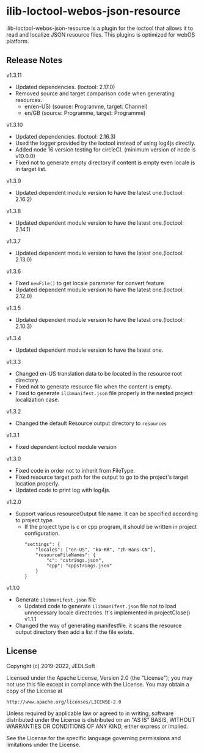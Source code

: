# ilib-loctool-webos-json-resource
ilib-loctool-webos-json-resource is a plugin for the loctool that
allows it to read and localize JSON resource files. This plugins is optimized for webOS platform.

## Release Notes
v1.3.11
* Updated dependencies. (loctool: 2.17.0)
* Removed source and target comparison code when generating resources.
  *  en(en-US) (source: Programme, target: Channel)
  *  en/GB (source: Programme, target: Programme)

v1.3.10
* Updated dependencies. (loctool: 2.16.3)
* Used the logger provided by the loctool instead of using log4js directly.
* Added node 16 version testing for circleCI. (minimum version of node is v10.0.0)
* Fixed not to generate empty directory if content is empty even locale is in target list.

v1.3.9
* Updated dependent module version to have the latest one.(loctool: 2.16.2)

v1.3.8
* Updated dependent module version to have the latest one.(loctool: 2.14.1)

v1.3.7
* Updated dependent module version to have the latest one.(loctool: 2.13.0)

v1.3.6
* Fixed `newFile()` to get locale parameter for convert feature
* Updated dependent module version to have the latest one.(loctool: 2.12.0)

v1.3.5
* Updated dependent module version to have the latest one.(loctool: 2.10.3)

v1.3.4
* Updated dependent module version to have the latest one.

v1.3.3
* Changed en-US translation data to be located in the resource root directory.
* Fixed not to generate resource file when the content is empty.
* Fixed to generate `ilibmanifest.json` file properly in the nested project localization case.

v1.3.2
* Changed the default Resource output directory to `resources`

v1.3.1
* Fixed dependent loctool module version

v1.3.0
* Fixed code in order not to inherit from FileType.
* Fixed resource target path for the output to go to the project's target location properly.
* Updated code to print log with log4js.

v1.2.0
* Support various resourceOutput file name. It can be specified according to project type.
    * If the project type is c or cpp program, it should be written in project configuration.
        ~~~~
        "settings": {
            "locales": ["en-US", "ko-KR", "zh-Hans-CN"],
            "resourceFileNames": {
                "c": "cstrings.json",
                "cpp": "cppstrings.json"
            }
        }
        ~~~~
v1.1.0
* Generate `ilibmanifest.json` file
    * Updated code to generate `ilibmanifest.json` file not to load unnecessary locale directories.
      It's implemented in projectClose()
v1.1.1
* Changed the way of generating manifestfile. it scans the resource output directory then add a list if the file exists.

## License

Copyright (c) 2019-2022, JEDLSoft

Licensed under the Apache License, Version 2.0 (the "License");
you may not use this file except in compliance with the License.
You may obtain a copy of the License at

    http://www.apache.org/licenses/LICENSE-2.0

Unless required by applicable law or agreed to in writing, software
distributed under the License is distributed on an "AS IS" BASIS,
WITHOUT WARRANTIES OR CONDITIONS OF ANY KIND, either express or implied.

See the License for the specific language governing permissions and
limitations under the License.
